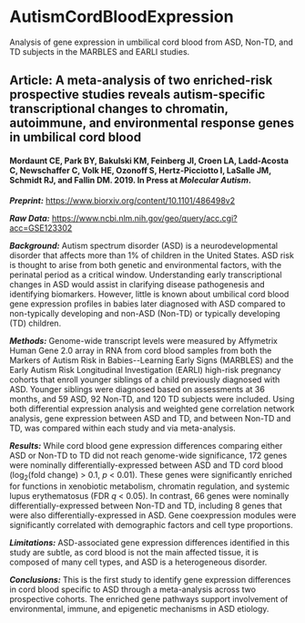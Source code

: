 # AutismCordBloodExpression
Analysis of gene expression in umbilical cord blood from ASD, Non-TD, and TD subjects in the MARBLES and EARLI studies.

## Article: A meta-analysis of two enriched-risk prospective studies reveals autism-specific transcriptional changes to chromatin, autoimmune, and environmental response genes in umbilical cord blood 
#### Mordaunt CE, Park BY, Bakulski KM, Feinberg JI, Croen LA, Ladd-Acosta C, Newschaffer C, Volk HE, Ozonoff S, Hertz-Picciotto I, LaSalle JM, Schmidt RJ, and Fallin DM. 2019. In Press at *Molecular Autism*.

***Preprint:*** https://www.biorxiv.org/content/10.1101/486498v2

***Raw Data:*** https://www.ncbi.nlm.nih.gov/geo/query/acc.cgi?acc=GSE123302

***Background:*** Autism spectrum disorder (ASD) is a neurodevelopmental disorder that affects more than 1% of children in the United States. ASD risk is thought to arise from both genetic and environmental factors, with the perinatal period as a critical window. Understanding early transcriptional changes in ASD would assist in clarifying disease pathogenesis and identifying biomarkers. However, little is known about umbilical cord blood gene expression profiles in babies later diagnosed with ASD compared to non-typically developing and non-ASD (Non-TD) or typically developing (TD) children. 

***Methods:*** Genome-wide transcript levels were measured by Affymetrix Human Gene 2.0 array in RNA from cord blood samples from both the Markers of Autism Risk in Babies--Learning Early Signs (MARBLES) and the Early Autism Risk Longitudinal Investigation (EARLI) high-risk pregnancy cohorts that enroll younger siblings of a child previously diagnosed with ASD. Younger siblings were diagnosed based on assessments at 36 months, and 59 ASD, 92 Non-TD, and 120 TD subjects were included. Using both differential expression analysis and weighted gene correlation network analysis, gene expression between ASD and TD, and between Non-TD and TD, was compared within each study and via meta-analysis. 

***Results:*** While cord blood gene expression differences comparing either ASD or Non-TD to TD did not reach genome-wide significance, 172 genes were nominally differentially-expressed between ASD and TD cord blood (log<sub>2</sub>(fold change) > 0.1, *p* < 0.01). These genes were significantly enriched for functions in xenobiotic metabolism, chromatin regulation, and systemic lupus erythematosus (FDR *q* < 0.05). In contrast, 66 genes were nominally differentially-expressed between Non-TD and TD, including 8 genes that were also differentially-expressed in ASD. Gene coexpression modules were significantly correlated with demographic factors and cell type proportions.

***Limitations:*** ASD-associated gene expression differences identified in this study are subtle, as cord blood is not the main affected tissue, it is composed of many cell types, and ASD is a heterogeneous disorder.

***Conclusions:*** This is the first study to identify gene expression differences in cord blood specific to ASD through a meta-analysis across two prospective cohorts. The enriched gene pathways support involvement of environmental, immune, and epigenetic mechanisms in ASD etiology.
